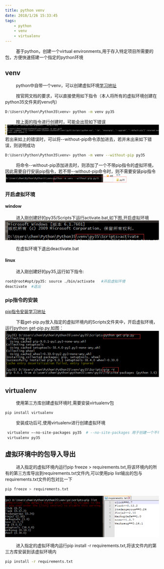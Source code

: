 ```yaml
---
title: python venv
date: 2018/1/26 15:33:45
tags: 
    - python
    - venv
    - virtualenv
---
```


&nbsp;&nbsp;&nbsp;&nbsp;&nbsp;&nbsp;&nbsp;&nbsp;&nbsp;基于python，创建一个virtual environments,用于存入特定项目所需要的包，方便快速搭建一个指定的python环境

## venv

&nbsp;&nbsp;&nbsp;&nbsp;&nbsp;&nbsp;&nbsp;&nbsp;&nbsp;python中自带一个venv，可以创建虚拟环境[学习地址](https://docs.python.org/3/library/venv.html "python venv")

&nbsp;&nbsp;&nbsp;&nbsp;&nbsp;&nbsp;&nbsp;&nbsp;&nbsp;按官网文档的要求，可以直接使用如下指令（本人将所有的虚拟环境创建在python35文件夹的venv内）

``` bash
D:\Users\Python\Python35\venv> python -m venv py35
```

&nbsp;&nbsp;&nbsp;&nbsp;&nbsp;&nbsp;&nbsp;&nbsp;&nbsp;按上面的指令进行创建时，可能会出现如下错误
![ServerConfguration](https://github.com/ChenAdminChen/1996_imgs/blob/master/blog_img/python/python-venv-1.png?raw=true)
若出来如上的错误时，可以将--without-pip命令添加进去，若并未出来如下错误，则说明成功

``` bash
D:\Users\Python\Python35\venv> python -m venv --without-pip py35
```

&nbsp;&nbsp;&nbsp;&nbsp;&nbsp;&nbsp;&nbsp;&nbsp;&nbsp;将命令--without-pip添加进去时，则添加了一个不带pip指令的虚拟环境，因此需要自行安装pip指令，若不带--without-pip命令时，则不需要安装pip指令
![ServerConfguration](https://github.com/ChenAdminChen/1996_imgs/blob/master/blog_img/python/python-venv-2.png?raw=true)

### 开启虚拟环境

#### window
&nbsp;&nbsp;&nbsp;&nbsp;&nbsp;&nbsp;&nbsp;&nbsp;&nbsp;进入刚创建好的py35/Scripts下运行activate.bat,如下图,开启虚拟环境
![ServerConfguration](https://github.com/ChenAdminChen/1996_imgs/blob/master/blog_img/python/python-venv-3.png?raw=true)

&nbsp;&nbsp;&nbsp;&nbsp;&nbsp;&nbsp;&nbsp;&nbsp;&nbsp;在虚拟环境下退出deactivate.bat

#### linux
&nbsp;&nbsp;&nbsp;&nbsp;&nbsp;&nbsp;&nbsp;&nbsp;&nbsp;进入刚创建好的py35,运行如下指令:
``` bash
root@root#opt/py35: source ./bin/activate   #开启虚拟环境
deactivate  #退出

```

### pip指令的安装

[pip指令安装学习地址](https://pip.pypa.io/en/stable/ "python pip")

&nbsp;&nbsp;&nbsp;&nbsp;&nbsp;&nbsp;&nbsp;&nbsp;&nbsp;下载get-pip.py放入指定的虚拟环境内的Scripts文件夹中，开启虚拟环境，运行python get-pip.py,如图：
![ServerConfguration](https://github.com/ChenAdminChen/1996_imgs/blob/master/blog_img/python/python-pip-1.png?raw=true)

## virtualenv

&nbsp;&nbsp;&nbsp;&nbsp;&nbsp;&nbsp;&nbsp;&nbsp;&nbsp;使用第三方库创建虚拟环境时,需要安装virtualenv包

``` bash
pip install virtualenv
```

&nbsp;&nbsp;&nbsp;&nbsp;&nbsp;&nbsp;&nbsp;&nbsp;&nbsp;安装成功后可,使用virtualenv进行创建虚拟环境

``` bash
 virtualenv –-no-site-packages py35  # --no-site-packages 用于创建一个不带任何第三方包干净的python虚拟环境
 virtualenv py35
```

## 虚拟环境中的包导入导出

&nbsp;&nbsp;&nbsp;&nbsp;&nbsp;&nbsp;&nbsp;&nbsp;&nbsp;进入指定的虚拟环境内运行pip freeze > requirements.txt,将该环境内的所有的第三方库导出到requirements.txt文件内,可以使用pip list输出的包与requirements.txt文件的包对比一下

``` bash
pip freeze > requirements.txt

```

![ServerConfguration](https://github.com/ChenAdminChen/1996_imgs/blob/master/blog_img/python/python-pip-2.png?raw=true)

&nbsp;&nbsp;&nbsp;&nbsp;&nbsp;&nbsp;&nbsp;&nbsp;&nbsp;进入指定的虚拟环境内运行pip install -r requirements.txt,将该文件内的第三方库安装到该虚拟环境内

``` bash
pip install -r requirements.txt

```